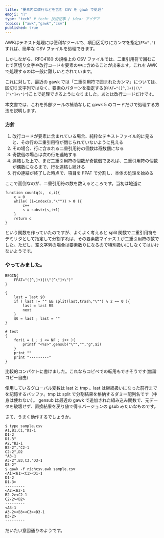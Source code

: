 ```yaml
---
title: "要素内に改行などを含む CSV を gawk で処理"
emoji: "🦔"
type: "tech" # tech: 技術記事 / idea: アイデア
topics: ["awk","gawk","csv"]
published: true
---
```

AWKはテキスト処理には便利なツールで、項目区切りにカンマを指定(`FS=","`)すれば、簡単な CSV ファイルを処理できます。

しかしながら、RFC4180 の規格上の CSV ファイルでは、二重引用符で囲むことで区切り文字や改行コードを要素の中に含めることが出来ます。これを AWK で処理するのは一般に難しいとされています。

これに対して、最近の gawk では「二重引用符で囲まれたカンマ」については、区切り文字列ではなく、要素のパターンを指定する(`FPAT="([^,]+)|(\"[^\"]+\")"`)ことで処理できるようになりました。あとは改行コードだけです。

本文書では、これを外部ツールの補助なしに gawk 5 のコードだけで処理する方法を説明します。

### 方針

1. 改行コードが要素に含まれている場合、純粋なテキストファイル的に見ると、その行の二重引用符が閉じられていないように見える
2. その場合、行に含まれる二重引用符の個数は奇数個になる
3. 奇数個の場合は次の行を連結する
4. 連結した上で、まだ二重引用符の個数が奇数個であれば、二重引用符の個数が偶数になるまで、行を連結し続ける
5. 行の連結が終了した時点で、項目を FPAT で分割し、本体の処理を始める

ここで面倒なのが、二重引用符の数を数えるところです。当初は地道に

```
function countq(s,  c,i){
    c = 0
    while( (i=index(s,"\"")) > 0 ){
        c++
        s = substr(s,i+1)
    }
    return c
}
```

という関数を作っていたのですが、よくよく考えると split 関数で二重引用符をデミリタとして指定して分割すれば、その要素数マイナス１が二重引用符の数でした。ただし、空文字列の場合は要素数０になるので特別扱いにしなくてはいけないようです。

### やってみました。

```gawk
BEGIN{
    FPAT="([^,]+)|(\"[^\"]+\")"
}

{
    last = last $0
    if ( last != "" && split(last,trash,"\"") % 2 == 0 ){
        last = last RS
        next
    }
    $0 = last ; last = ""
}

# test
{
    for(i = 1 ; i <= NF ; i++ ){
        printf "<%s>",gensub("\"","","g",$i)
    }
    print ""
    print "---------"
}
```

比較的コンパクトに書けました。これならコピペでの転用もできそうです(無論コピー自由)

使用しているグローバル変数は last と tmp 。last は継続扱いになった前行までを記憶するバッファ。tmp は split で分割結果を格納するダミー配列名です（中身は使わない）。
gensub は最近の gawk で追加された組み込み関数で、元データを破壊せず、置換結果を戻り値で得るバージョンの gsub みたいなものです。


さて、うまく動作するでしょうか。

```
$ type sample.csv
A1,B1,C1,"D1-1
D1-2
D1-3"
A2,"B2-1
B2-2","C2-1
C2-2",D2
"A3-1
A3-2",B3,C3,"D3-1
D3-2"
$ gawk -f richcsv.awk sample.csv
<A1><B1><C1><D1-1
D1-2
D1-3>
---------
<A2><B2-1
B2-2><C2-1
C2-2><D2>
---------
<A3-1
A3-2><B3><C3><D3-1
D3-2>
---------
```

だいたい意図通りのようです。